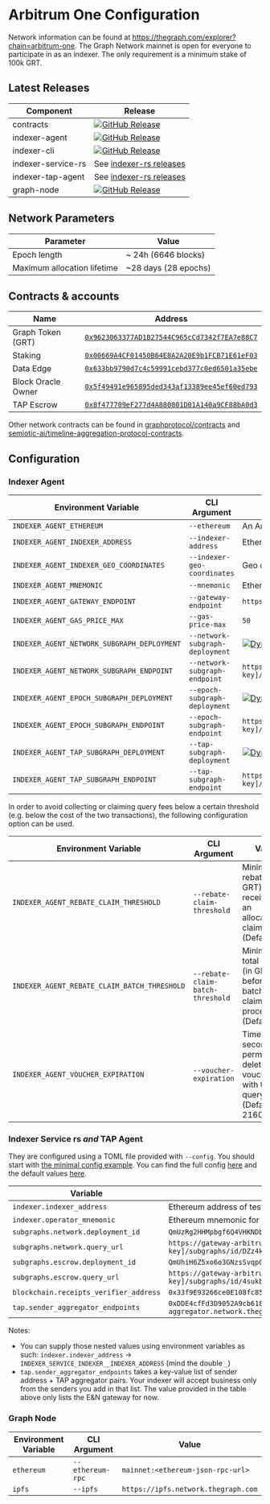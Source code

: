 # Arbitrum One Configuration

Network information can be found at https://thegraph.com/explorer?chain=arbitrum-one. The Graph Network mainnet is open for everyone to participate in as an indexer. The only requirement is a minimum stake of 100k GRT.

## Latest Releases

| Component          | Release                                                                            |
| ------------------ | ---------------------------------------------------------------------------------- |
| contracts          | [![GitHub Release](https://img.shields.io/github/v/release/graphprotocol/contracts)](https://github.com/graphprotocol/contracts/releases)          |
| indexer-agent      | [![GitHub Release](https://img.shields.io/github/v/release/graphprotocol/indexer)](https://github.com/graphprotocol/indexer/releases)           |
| indexer-cli        | [![GitHub Release](https://img.shields.io/github/v/release/graphprotocol/indexer)](https://github.com/graphprotocol/indexer/releases)            |
| indexer-service-rs | See [indexer-rs releases](https://github.com/graphprotocol/indexer-rs/releases?q=indexer-service-rs) |
| indexer-tap-agent  | See [indexer-rs releases](https://github.com/graphprotocol/indexer-rs/releases?q=indexer-tap-agent) |
| graph-node         | [![GitHub Release](https://img.shields.io/github/v/release/graphprotocol/graph-node)](https://github.com/graphprotocol/graph-node/releases)         |

## Network Parameters

| Parameter                   | Value                |
| --------------------------- | -------------------- |
| Epoch length                | ~ 24h (6646 blocks)  |
| Maximum allocation lifetime | ~28 days (28 epochs) |

## Contracts & accounts

| Name               | Address                                                                                                                |
| ------------------ | ---------------------------------------------------------------------------------------------------------------------- |
| Graph Token (GRT)  | [`0x9623063377AD1B27544C965cCd7342f7EA7e88C7`](https://arbiscan.io/address/0x9623063377AD1B27544C965cCd7342f7EA7e88C7) |
| Staking            | [`0x00669A4CF01450B64E8A2A20E9b1FCB71E61eF03`](https://arbiscan.io/address/0x00669A4CF01450B64E8A2A20E9b1FCB71E61eF03) |
| Data Edge          | [`0x633bb9790d7c4c59991cebd377c0ed6501a35ebe`](https://arbiscan.io/address/0x633bb9790d7c4c59991cebd377c0ed6501a35ebe) |
| Block Oracle Owner | [`0x5f49491e965895ded343af13389ee45ef60ed793`](https://arbiscan.io/address/0x5f49491e965895ded343af13389ee45ef60ed793) |
| TAP Escrow         | [`0x8f477709eF277d4A880801D01A140a9CF88bA0d3`](https://arbiscan.io/address/0x8f477709eF277d4A880801D01A140a9CF88bA0d3) |

Other network contracts can be found in [graphprotocol/contracts](https://github.com/graphprotocol/contracts/blob/dev/addresses.json#L752) and 
[semiotic-ai/timeline-aggregation-protocol-contracts](https://github.com/semiotic-ai/timeline-aggregation-protocol-contracts/blob/main/addresses.json).

## Configuration

### Indexer Agent

| Environment Variable                        | CLI Argument                    | Value                                                                                                                                                                                                                                                                                                                                                                                                                                                                                           |
| ------------------------------------------- | ------------------------------- | ----------------------------------------------------------------------------------------------------------------------------------------------------------------------------------------------------------------------------------------------------------------------------------------------------------------------------------------------------------------------------------------------------------------------------------------------------------------------------------------------- |
| `INDEXER_AGENT_ETHEREUM`                    | `--ethereum`                    | An Arbitrum mainnet node/provider                                                                                                                                                                                                                                                                                                                                                                                                                                                               |
| `INDEXER_AGENT_INDEXER_ADDRESS`             | `--indexer-address`             | Ethereum address of mainnet indexer                                                                                                                                                                                                                                                                                                                                                                                                                                                             |
| `INDEXER_AGENT_INDEXER_GEO_COORDINATES`     | `--indexer-geo-coordinates`     | Geo coordinates of mainnet indexer infrastructure                                                                                                                                                                                                                                                                                                                                                                                                                                               |
| `INDEXER_AGENT_MNEMONIC`                    | `--mnemonic`                    | Ethereum mnemonic for mainnet operator                                                                                                                                                                                                                                                                                                                                                                                                                                                          |
| `INDEXER_AGENT_GATEWAY_ENDPOINT`            | `--gateway-endpoint`            | `https://gateway-arbitrum.network.thegraph.com/`                                                                                                                                                                                                                                                                                                                                                                                                                                                |
| `INDEXER_AGENT_GAS_PRICE_MAX`               | `--gas-price-max`               | `50`                                                                                                                                                                                                                                                                                                                                                                                                                                                                                            |
| `INDEXER_AGENT_NETWORK_SUBGRAPH_DEPLOYMENT` | `--network-subgraph-deployment` | [![Dynamic JSON Badge](https://img.shields.io/badge/dynamic/json?url=https%3A%2F%2Fthegraph.com%2Fexplorer%2F_next%2Fdata%2F5PBypsdmUEy39BcWLsyp0%2Fsubgraphs%2FDZz4kDTdmzWLWsV373w2bSmoar3umKKH9y82SUKr5qmp.json%3Fview%3DAbout%26chain%3Darbitrum-one%26id%3DDZz4kDTdmzWLWsV373w2bSmoar3umKKH9y82SUKr5qmp&query=%24.pageProps.subgraph.currentVersion.subgraphDeployment.ipfsHash&label=deployment-id)](https://thegraph.com/explorer/subgraphs/DZz4kDTdmzWLWsV373w2bSmoar3umKKH9y82SUKr5qmp) |
| `INDEXER_AGENT_NETWORK_SUBGRAPH_ENDPOINT`   | `--network-subgraph-endpoint`   | `https://gateway-arbitrum.network.thegraph.com/api/[api-key]/subgraphs/id/DZz4kDTdmzWLWsV373w2bSmoar3umKKH9y82SUKr5qmp`                                                                                                                                                                                                                                                                                                                                                                         |
| `INDEXER_AGENT_EPOCH_SUBGRAPH_DEPLOYMENT`   | `--epoch-subgraph-deployment`   | [![Dynamic JSON Badge](https://img.shields.io/badge/dynamic/json?url=https%3A%2F%2Fthegraph.com%2Fexplorer%2F_next%2Fdata%2F5PBypsdmUEy39BcWLsyp0%2Fsubgraphs%2F4KFYqUWRTZQ9gn7GPHC6YQ2q15chJfVrX43ezYcwkgxB.json%3Fview%3DAbout%26chain%3Darbitrum-one%26id%3D4KFYqUWRTZQ9gn7GPHC6YQ2q15chJfVrX43ezYcwkgxB&query=%24.pageProps.subgraph.currentVersion.subgraphDeployment.ipfsHash&label=deployment-id)](https://thegraph.com/explorer/subgraphs/4KFYqUWRTZQ9gn7GPHC6YQ2q15chJfVrX43ezYcwkgxB) |
| `INDEXER_AGENT_EPOCH_SUBGRAPH_ENDPOINT`     | `--epoch-subgraph-endpoint`     | `https://gateway-arbitrum.network.thegraph.com/api/[api-key]/subgraphs/id/4KFYqUWRTZQ9gn7GPHC6YQ2q15chJfVrX43ezYcwkgxB`                                                                                                                                                                                                                                                                                                                                                                         |
| `INDEXER_AGENT_TAP_SUBGRAPH_DEPLOYMENT`     | `--tap-subgraph-deployment`     | [![Dynamic JSON Badge](https://img.shields.io/badge/dynamic/json?url=https%3A%2F%2Fthegraph.com%2Fexplorer%2F_next%2Fdata%2F5PBypsdmUEy39BcWLsyp0%2Fsubgraphs%2F4sukbNVTzGELnhdnpyPqsf1QqtzNHEYKKmJkgaT8z6M1.json%3Fview%3DAbout%26chain%3Darbitrum-one%26id%3D4sukbNVTzGELnhdnpyPqsf1QqtzNHEYKKmJkgaT8z6M1&query=%24.pageProps.subgraph.currentVersion.subgraphDeployment.ipfsHash&label=deployment-id)](https://thegraph.com/explorer/subgraphs/4sukbNVTzGELnhdnpyPqsf1QqtzNHEYKKmJkgaT8z6M1) |
| `INDEXER_AGENT_TAP_SUBGRAPH_ENDPOINT`       | `--tap-subgraph-endpoint`       | `https://gateway-arbitrum.network.thegraph.com/api/[api-key]/subgraphs/id/4sukbNVTzGELnhdnpyPqsf1QqtzNHEYKKmJkgaT8z6M1`                                                                                                                                                                                                                                                                                                                                                                         |


In order to avoid collecting or claiming query fees below a certain threshold
(e.g. below the cost of the two transactions), the following configuration
option can be used.

| Environment Variable                         | CLI Argument                     | Value                                                                                     |
| -------------------------------------------- | -------------------------------- | ----------------------------------------------------------------------------------------- |
| `INDEXER_AGENT_REBATE_CLAIM_THRESHOLD`       | `--rebate-claim-threshold`       | Minimum rebate (in GRT) received for an allocation to claim (Default: 1)                  |
| `INDEXER_AGENT_REBATE_CLAIM_BATCH_THRESHOLD` | `--rebate-claim-batch-threshold` | Minimum total rebates (in GRT) before a batched claim is processed (Default: 5)           |
| `INDEXER_AGENT_VOUCHER_EXPIRATION`           | `--voucher-expiration`           | Time (in seconds) to permanently delete vouchers with too few query fees  (Default: 2160) |

### Indexer Service rs *and* TAP Agent

They are configured using a TOML file provided with `--config`. You should start with [the minimal config example](https://github.com/graphprotocol/indexer-rs/blob/main/config/minimal-config-example.toml). You can find the full config [here](https://github.com/graphprotocol/indexer-rs/blob/main/config/maximal-config-example.toml) and the default values 
[here](https://github.com/graphprotocol/indexer-rs/blob/main/config/default_values.toml).

| Variable                               | Value                                                                                                                   |
| -------------------------------------- | ----------------------------------------------------------------------------------------------------------------------- |
| `indexer.indexer_address`              | Ethereum address of testnet indexer                                                                                     |
| `indexer.operator_mnemonic`            | Ethereum mnemonic for testnet operator                                                                                  |
| `subgraphs.network.deployment_id`      | `QmUzRg2HHMpbgf6Q4VHKNDbtBEJnyp5JWCh2gUX9AV6jXv`                                                                        |
| `subgraphs.network.query_url`          | `https://gateway-arbitrum.network.thegraph.com/api/[api-key]/subgraphs/id/DZz4kDTdmzWLWsV373w2bSmoar3umKKH9y82SUKr5qmp` |
| `subgraphs.escrow.deployment_id`       | `QmUhiH6Z5xo6o3GNzsSvqpGKLmCt6w5WzKQ1yHk6C8AA8S`                                                                        |
| `subgraphs.escrow.query_url`           | `https://gateway-arbitrum.network.thegraph.com/api/[api-key]/subgraphs/id/4sukbNVTzGELnhdnpyPqsf1QqtzNHEYKKmJkgaT8z6M1` |
| `blockchain.receipts_verifier_address` | `0x33f9E93266ce0E108fc85DdE2f71dab555A0F05a`                                                                            |
| `tap.sender_aggregator_endpoints`      | `0xDDE4cfFd3D9052A9cb618fC05a1Cd02be1f2F467 = https://tap-aggregator.network.thegraph.com`                              |

Notes:
- You can supply those nested values using environment variables as such: `indexer.indexer_address` -> `INDEXER_SERVICE_INDEXER__INDEXER_ADDRESS` (mind the double `_`)
- `tap.sender_aggregator_endpoints` takes a key-value list of sender address + TAP aggregator pairs. Your indexer will accept business only from the senders you add in
  that list. The value provided in the table above only lists the E&N gateway for now.

### Graph Node

| Environment Variable | CLI Argument     | Value                               |
| -------------------- | ---------------- | ----------------------------------- |
| `ethereum`           | `--ethereum-rpc` | `mainnet:<ethereum-json-rpc-url>`   |
| `ipfs`               | `--ipfs`         | `https://ipfs.network.thegraph.com` |
